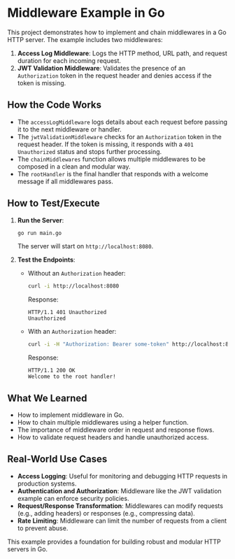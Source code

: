 # Middleware Example in Go

This project demonstrates how to implement and chain middlewares in a Go HTTP server. The example includes two middlewares:

1. **Access Log Middleware**: Logs the HTTP method, URL path, and request duration for each incoming request.
2. **JWT Validation Middleware**: Validates the presence of an `Authorization` token in the request header and denies access if the token is missing.

## How the Code Works

- The `accessLogMiddleware` logs details about each request before passing it to the next middleware or handler.
- The `jwtValidationMiddleware` checks for an `Authorization` token in the request header. If the token is missing, it responds with a `401 Unauthorized` status and stops further processing.
- The `chainMiddlewares` function allows multiple middlewares to be composed in a clean and modular way.
- The `rootHandler` is the final handler that responds with a welcome message if all middlewares pass.

## How to Test/Execute

1. **Run the Server**:
   ```bash
   go run main.go
   ```
   The server will start on `http://localhost:8080`.

2. **Test the Endpoints**:
   - Without an `Authorization` header:
     ```bash
     curl -i http://localhost:8080
     ```
     Response:
     ```
     HTTP/1.1 401 Unauthorized
     Unauthorized
     ```
   - With an `Authorization` header:
     ```bash
     curl -i -H "Authorization: Bearer some-token" http://localhost:8080
     ```
     Response:
     ```
     HTTP/1.1 200 OK
     Welcome to the root handler!
     ```

## What We Learned

- How to implement middleware in Go.
- How to chain multiple middlewares using a helper function.
- The importance of middleware order in request and response flows.
- How to validate request headers and handle unauthorized access.

## Real-World Use Cases

- **Access Logging**: Useful for monitoring and debugging HTTP requests in production systems.
- **Authentication and Authorization**: Middleware like the JWT validation example can enforce security policies.
- **Request/Response Transformation**: Middlewares can modify requests (e.g., adding headers) or responses (e.g., compressing data).
- **Rate Limiting**: Middleware can limit the number of requests from a client to prevent abuse.

This example provides a foundation for building robust and modular HTTP servers in Go.